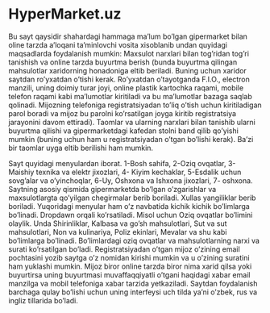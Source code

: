 # HyperMarket.uz
Bu sayt qaysidir shahardagi hammaga ma’lum bo’lgan gipermarket bilan oline tarzda a’loqani ta’minlovchi vosita xisoblanib undan quyidagi  maqsadlarda foydalanish mumkin:
	Maxsulot narxlari bilan tog’ridan tog’ri tanishish va online tarzda buyurtma berish (bunda buyurtma qilingan mahsulotlar xaridorning  honadoniga eltib beriladi. Buning uchun xaridor saytdan ro’yxatdan o’tishi kerak. Ro’yxatdan o’tayotganda F.I.O., electron manzili, uning doimiy turar joyi, online plastik kartochka raqami, mobile telefon raqami kabi ma’lumotlar kiritiladi va bu ma’lumotlar bazaga saqlab qolinadi. Mijozning telefoniga registratsiyadan to’liq o’tish uchun kiritiladigan parol boradi va mijoz bu parolni ko’rsatilgan joyga kiritib registratsiya jarayonini davom ettiradi).
Taomlar va ularning narxlari bilan tanishib ularni buyurtma qilishi va gipermarketdagi kafedan stolni band qilib qo’yishi mumkin (buning uchun ham u registratsiyadan o’tgan bo’lishi kerak). Ba’zi bir taomlar uyga eltib berilishi ham mumkin.

Sayt quyidagi menyulardan iborat. 1-Bosh sahifa, 2-Oziq ovqatlar, 3- Maishiy texnika va elektr jixozlari, 4- Kiyim kechaklar, 5-Esdalik uchun sovg’alar va o’yinchoqlar, 6-Uy, Oshxona va Ishxona jixozlari, 7- oshxona.
Saytning asosiy qismida gipermarketda bo’lgan o’zgarishlar va maxsulotlargta qo’yilgan chegirmalar berib boriladi. Xullas yangiliklar berib boriladi.
Yuqoridagi menyular ham o’z navbatida kichik kichik bo’limlarga bo’linadi. Dropdawn orqali ko’rsatiladi. Misol uchun Oziq ovqatlar bo’limini olaylik. Unda Shirinliklar, Kalbasa va go’sh mahsulotlari, Sut va sut mahsulotlari, Non va kulinariya, Poliz ekinlari, Mevalar va shu kabi bo’limlarga bo’linadi. 
Bo’limlardagi oziq ovqatlar va mahsulotlarning narxi va surati ko’rsatilgan bo’ladi.
Registratsiyadan o’tgan mijoz o’zining email pochtasini yozib saytga o’z nomidan kirishi mumkin va u o’zining suratini ham yuklashi mumkin.
Mijoz biror online tarzda biror nima xarid qilsa yoki buyurtirsa uning buyurtmasi muvaffaqqiyatli o’tgani haqidagi xabar email manzilga va mobil telefoniga xabar tarzida yetkaziladi.
Saytdan foydalanish barchaga qulay bo’lishi uchun uning interfeysi uch tilda ya’ni o’zbek, rus va ingliz tillarida bo’ladi.
	



